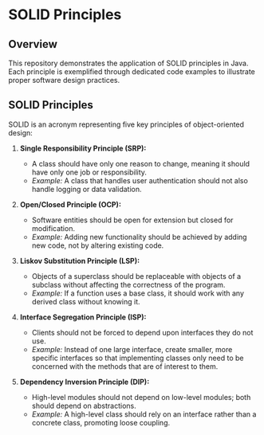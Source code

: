 # SOLID Principles 

## Overview

This repository demonstrates the application of SOLID principles in Java. Each principle is exemplified through dedicated code examples to illustrate proper software design practices.

## SOLID Principles

SOLID is an acronym representing five key principles of object-oriented design:

1. **Single Responsibility Principle (SRP):**
   - A class should have only one reason to change, meaning it should have only one job or responsibility.
   - *Example:* A class that handles user authentication should not also handle logging or data validation.

2. **Open/Closed Principle (OCP):**
   - Software entities should be open for extension but closed for modification.
   - *Example:* Adding new functionality should be achieved by adding new code, not by altering existing code.

3. **Liskov Substitution Principle (LSP):**
   - Objects of a superclass should be replaceable with objects of a subclass without affecting the correctness of the program.
   - *Example:* If a function uses a base class, it should work with any derived class without knowing it.

4. **Interface Segregation Principle (ISP):**
   - Clients should not be forced to depend upon interfaces they do not use.
   - *Example:* Instead of one large interface, create smaller, more specific interfaces so that implementing classes only need to be concerned with the methods that are of interest to them.

5. **Dependency Inversion Principle (DIP):**
   - High-level modules should not depend on low-level modules; both should depend on abstractions.
   - *Example:* A high-level class should rely on an interface rather than a concrete class, promoting loose coupling.

<!--
## Repository Structure

The repository is organized into directories corresponding to each SOLID principle:

- `1/`: Contains examples demonstrating SRP.
- `2/`: Includes code illustrating OCP.
- `3/`: Showcases scenarios adhering to LSP.
- `4/`: Provides examples for ISP.
- `5/`: Demonstrates DIP through practical code samples.
-->
